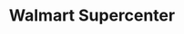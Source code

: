 ---
title: "Walmart Supercenter"
url: /cincinnati/walmart-supercenter-smiley-avenue/
shop: supermarket
---